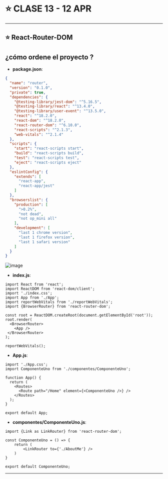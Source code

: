 # :star: CLASE 13 - 12 APR

---

## :star: React-Router-DOM


## ¿cómo ordene el proyecto ?

- **package.json**:

```JSON
{
  "name": "router",
  "version": "0.1.0",
  "private": true,
  "dependencies": {
    "@testing-library/jest-dom": "^5.16.5",
    "@testing-library/react": "^13.4.0",
    "@testing-library/user-event": "^13.5.0",
    "react": "^18.2.0",
    "react-dom": "^18.2.0",
    "react-router-dom": "^6.10.0",
    "react-scripts": "^2.1.3",
    "web-vitals": "^2.1.4"
  },
  "scripts": {
    "start": "react-scripts start",
    "build": "react-scripts build",
    "test": "react-scripts test",
    "eject": "react-scripts eject"
  },
  "eslintConfig": {
    "extends": [
      "react-app",
      "react-app/jest"
    ]
  },
  "browserslist": {
    "production": [
      ">0.2%",
      "not dead",
      "not op_mini all"
    ],
    "development": [
      "last 1 chrome version",
      "last 1 firefox version",
      "last 1 safari version"
    ]
  }
}
```

![image](https://user-images.githubusercontent.com/72580574/232355730-c3823fdc-a92e-42ae-a845-d167efb1b864.png)

- **index.js**:

```JSX
import React from 'react';
import ReactDOM from 'react-dom/client';
import './index.css';
import App from './App';
import reportWebVitals from './reportWebVitals';
import {BrowserRouter} from 'react-router-dom';

const root = ReactDOM.createRoot(document.getElementById('root'));
root.render(
  <BrowserRouter>
    <App />
 </BrowserRouter>
);

reportWebVitals();
```

- **App.js**:

```JSX
import './App.css';
import ComponenteUno from './componentes/ComponenteUno';

function App() {
  return (
    <Routes>
      <Route path="/Home" element={<ComponenteUno />} />
    </Routes>
  );
}

export default App;
```

- **componentes/ComponenteUno.js**: 

```JSX
import {Link as LinkRouter} from 'react-router-dom';

const ComponenteUno = () => {
    return (
        <LinkRouter to={'./AboutMe'} />
    )
}

export default ComponenteUno;
```

---
